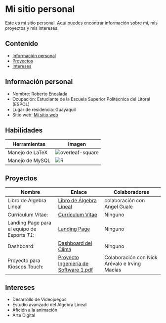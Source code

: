 <!--
**RobertoEncalada/RobertoEncalada** is a ✨ _special_ ✨ repository because its `README.md` (this file) appears on your GitHub profile.

Here are some ideas to get you started:

- 🔭 I’m currently working on ...
- 🌱 I’m currently learning ...
- 👯 I’m looking to collaborate on ...
- 🤔 I’m looking for help with ...
- 💬 Ask me about ...
- 📫 How to reach me: ...
- 😄 Pronouns: ...
- ⚡ Fun fact: ...
-->
# Mi sitio personal
Este es mi sitio personal. Aquí puedes encontrar información sobre mí, mis
proyectos y mis intereses.
## Contenido
* [Información personal](#información-personal)
* [Proyectos](#proyectos)
* [Intereses](#intereses)
## Información personal
* Nombre: Roberto Encalada
* Ocupación: Estudiante de la Escuela Superior Politécnica del Litoral (ESPOL)
* Lugar de residencia: Guayaquil
* Sitio web: [Mi sitio web](https://robertoencalada.github.io/RobertoEncalada/)
## Habilidades
| Herramientas | Imagen |
|-------------|--------|
| Manejo de LaTeX | ![overleaf-square](https://github.com/RobertoEncalada/RobertoEncalada/assets/90653375/40a53959-6a2b-4f6e-8cb2-905dc66c6e0e) |
| Manejo de MySQL | ![R](https://github.com/RobertoEncalada/RobertoEncalada/assets/90653375/8079272f-a963-4ebf-b9b0-635c8bed4070) |
## Proyectos

 | Nombre | Enlace | Colaboradores |
 |--------|--------|---------------|
 | Libro de Álgebra Lineal | [Libro de Álgebra Lineal](https://github.com/AngelGuale/libroAL) | colaboración con Angel Guale |
 | Currículum Vitae: | [Currículum Vitae](https://robertoencalada.github.io/Curriculum/) | Ninguno |
 | Landing Page para el equipo de Esports *T1*: | [Landing Page](https://robertoencalada.github.io/Landing/) | Ninguno |
 | Dashboard: | [Dashboard del Clima](https://robertoencalada.github.io/Dashboard/) | Ninguno |
 | Proyecto para Kioscos Touch: | [Proyecto Ingeniería de Software 1.pdf](https://github.com/RobertoEncalada/RobertoEncalada/files/13480790/Proyecto.Ingenieria.de.Software.1.pdf) | Colaboración con Nick Arévalo e Irving Macías |
## Intereses
* Desarrollo de Videojuegos
* Estudio avanzado del Álgebra Lineal
* Afición a la animación
* Arte Digital

